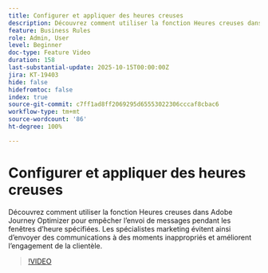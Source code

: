 ```yaml
---
title: Configurer et appliquer des heures creuses
description: Découvrez comment utiliser la fonction Heures creuses dans Adobe Journey Optimizer pour empêcher l’envoi de messages (SMS, e-mail, push, WhatsApp) pendant les fenêtres d’heure spécifiées. Les spécialistes marketing évitent ainsi d’envoyer des communications à des moments inappropriés et améliorent l’engagement de la clientèle.
feature: Business Rules
role: Admin, User
level: Beginner
doc-type: Feature Video
duration: 158
last-substantial-update: 2025-10-15T00:00:00Z
jira: KT-19403
hide: false
hidefromtoc: false
index: true
source-git-commit: c7ff1ad8ff2069295d65553022306cccaf8cbac6
workflow-type: tm+mt
source-wordcount: '86'
ht-degree: 100%

---
```



# Configurer et appliquer des heures creuses

Découvrez comment utiliser la fonction Heures creuses dans Adobe Journey Optimizer pour empêcher l’envoi de messages pendant les fenêtres d’heure spécifiées. Les spécialistes marketing évitent ainsi d’envoyer des communications à des moments inappropriés et améliorent l’engagement de la clientèle.

>[!VIDEO](https://video.tv.adobe.com/v/3475851/?learn=on&enablevpops)

